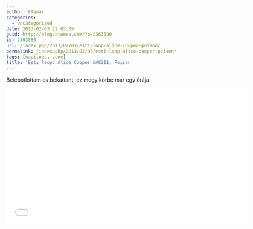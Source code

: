 ```yaml
---
author: KTamas
categories:
  - Uncategorized
date: 2013-02-03 22:03:35
guid: http://blog.ktamas.com/?p=2363580
id: 2363580
url: /index.php/2013/02/03/esti-loop-alice-cooper-poison/
permalink: /index.php/2013/02/03/esti-loop-alice-cooper-poison/
tags: [napiloop, zene]
title: 'Esti loop: Alice Cooper &#8211; Poison'
---
```


Belebotlottam es bekattant, ez megy körbe már egy órája.

<p><iframe width="640" height="360" src="//www.youtube.com/embed/Qq4j1LtCdww?rel=0" frameborder="0" allowfullscreen=""></iframe></p>
